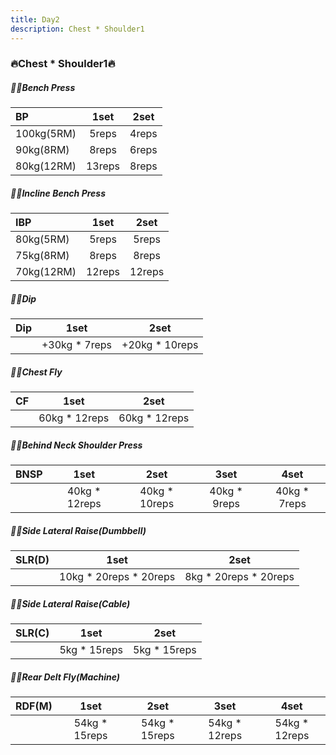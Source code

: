 ```yaml
---
title: Day2
description: Chest * Shoulder1
---
```

### 🔥Chest * Shoulder1🔥
##### 🏋️‍♀️Bench Press
|**BP**|**1set**|**2set**|
|:-|:-:|:-:|
|100kg(5RM)|5reps|4reps|
|90kg(8RM)|8reps|6reps|
|80kg(12RM)|13reps|8reps|

##### 🏋️‍♀️Incline Bench Press
|**IBP**|**1set**|**2set**|
|:-|:-:|:-:|
|80kg(5RM)|5reps|5reps|
|75kg(8RM)|8reps|8reps|
|70kg(12RM)|12reps|12reps|

##### 🏋️‍♀️Dip
|**Dip**|**1set**|**2set**|
|:-|:-:|:-:|
||+30kg * 7reps|+20kg * 10reps|

##### 🏋️‍♀️Chest Fly
|**CF**|**1set**|**2set**|
|:-|:-:|:-:|
||60kg * 12reps|60kg * 12reps|

##### 🏋️‍♀️Behind Neck Shoulder Press
|**BNSP**|**1set**|**2set**|**3set**|**4set**|
|:-|:-:|:-:|:-:|:-:|
||40kg * 12reps|40kg * 10reps|40kg * 9reps|40kg * 7reps|   

##### 🏋️‍♀️Side Lateral Raise(Dumbbell)
|**SLR(D)**|**1set**|**2set**|
|:-|:-:|:-:|
||10kg * 20reps * 20reps|8kg * 20reps * 20reps|

##### 🏋️‍♀️Side Lateral Raise(Cable)
|**SLR(C)**|**1set**|**2set**|
|:-|:-:|:-:|
||5kg * 15reps|5kg * 15reps|

##### 🏋️‍♀️Rear Delt Fly(Machine)
|**RDF(M)**|**1set**|**2set**|**3set**|**4set**|
|:-|:-:|:-:|:-:|:-:|
||54kg * 15reps|54kg * 15reps|54kg * 12reps|54kg * 12reps|
